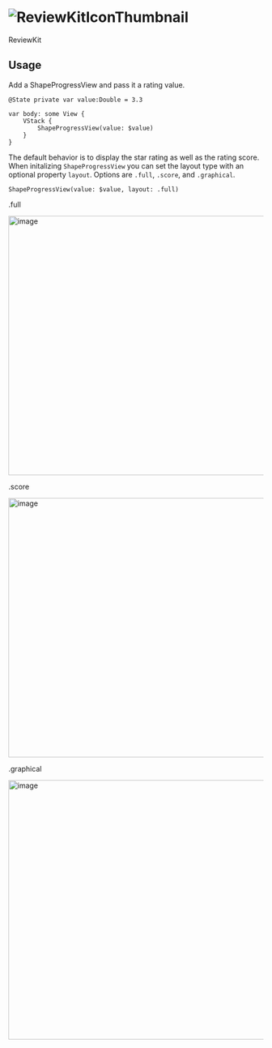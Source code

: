 # ![ReviewKitIconThumbnail](https://github.com/ordinaryindustries/ReviewKit/assets/132616209/c67cae54-9885-4440-b092-c0957b8b90f0)
ReviewKit

## Usage
Add a ShapeProgressView and pass it a rating value.
```
@State private var value:Double = 3.3

var body: some View {
    VStack {
        ShapeProgressView(value: $value)
    }
}
```
The default behavior is to display the star rating as well as the rating score. When initalizing `ShapeProgressView` you can set the layout type with an optional property `layout`. Options are `.full`, `.score`, and `.graphical`.
```
ShapeProgressView(value: $value, layout: .full)
```

.full

<img width="512" alt="image" src="https://github.com/ordinaryindustries/ReviewKit/assets/132616209/87556a52-474c-45d4-9ff5-921225d853b4">

.score

<img width="512" alt="image" src="https://github.com/ordinaryindustries/ReviewKit/assets/132616209/1f763ba2-8c25-481e-853d-145b7d288fab">

.graphical

<img width="512" alt="image" src="https://github.com/ordinaryindustries/ReviewKit/assets/132616209/7254e1e9-92b0-4b31-a1c5-1d571132a622">
